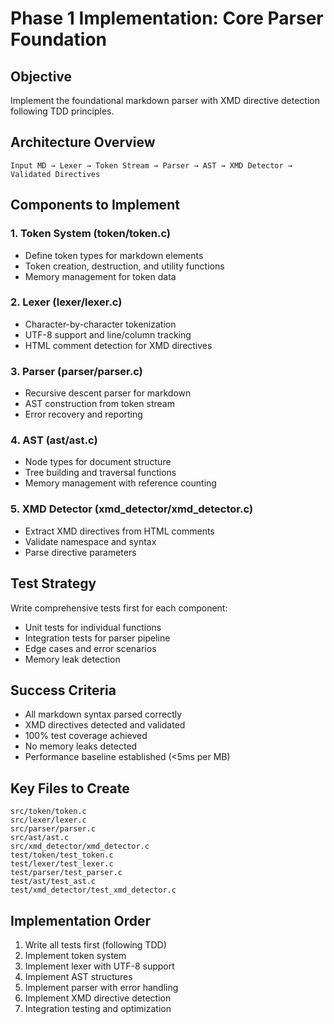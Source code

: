 # Phase 1 Implementation: Core Parser Foundation

## Objective
Implement the foundational markdown parser with XMD directive detection following TDD principles.

## Architecture Overview
```
Input MD → Lexer → Token Stream → Parser → AST → XMD Detector → Validated Directives
```

## Components to Implement

### 1. Token System (token/token.c)
- Define token types for markdown elements
- Token creation, destruction, and utility functions
- Memory management for token data

### 2. Lexer (lexer/lexer.c)  
- Character-by-character tokenization
- UTF-8 support and line/column tracking
- HTML comment detection for XMD directives

### 3. Parser (parser/parser.c)
- Recursive descent parser for markdown
- AST construction from token stream
- Error recovery and reporting

### 4. AST (ast/ast.c)
- Node types for document structure
- Tree building and traversal functions
- Memory management with reference counting

### 5. XMD Detector (xmd_detector/xmd_detector.c)
- Extract XMD directives from HTML comments
- Validate namespace and syntax
- Parse directive parameters

## Test Strategy
Write comprehensive tests first for each component:
- Unit tests for individual functions
- Integration tests for parser pipeline
- Edge cases and error scenarios
- Memory leak detection

## Success Criteria
- All markdown syntax parsed correctly
- XMD directives detected and validated
- 100% test coverage achieved
- No memory leaks detected
- Performance baseline established (<5ms per MB)

## Key Files to Create
```
src/token/token.c
src/lexer/lexer.c
src/parser/parser.c
src/ast/ast.c
src/xmd_detector/xmd_detector.c
test/token/test_token.c
test/lexer/test_lexer.c
test/parser/test_parser.c
test/ast/test_ast.c
test/xmd_detector/test_xmd_detector.c
```

## Implementation Order
1. Write all tests first (following TDD)
2. Implement token system
3. Implement lexer with UTF-8 support
4. Implement AST structures
5. Implement parser with error handling
6. Implement XMD directive detection
7. Integration testing and optimization